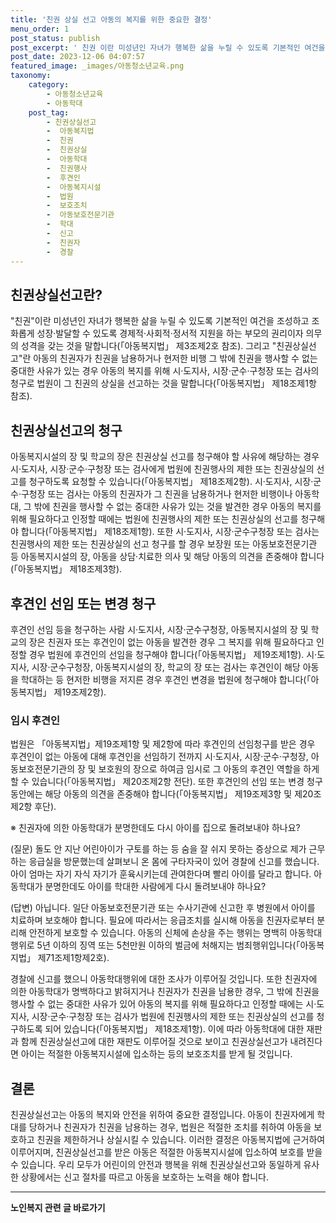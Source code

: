```yaml
---
title: '친권 상실 선고 아동의 복지를 위한 중요한 결정'
menu_order: 1
post_status: publish
post_excerpt: ' 친권 이란 미성년인 자녀가 행복한 삶을 누릴 수 있도록 기본적인 여건을 조성하고 조화롭게 성장 발달할 수 있도록 경제적 사회적 정서적 지원을 하는 부모의 권리이자 의무의 성격을 갖는 것을 말합니다  아동복지법  제3조제2호 참조 .'
post_date: 2023-12-06 04:07:57
featured_image: _images/아동청소년교육.png
taxonomy:
    category:
        - 아동청소년교육
        - 아동학대
    post_tag:
        - 친권상실선고
        -  아동복지법
        -  친권
        -  친권상실
        -  아동학대
        -  친권행사
        -  후견인
        -  아동복지시설
        -  법원
        -  보호조치
        -  아동보호전문기관
        -  학대
        -  신고
        -  친권자
        -  경찰
---
```



## 친권상실선고란?
"친권"이란 미성년인 자녀가 행복한 삶을 누릴 수 있도록 기본적인 여건을 조성하고 조화롭게 성장·발달할 수 있도록 경제적·사회적·정서적 지원을 하는 부모의 권리이자 의무의 성격을 갖는 것을 말합니다(「아동복지법」 제3조제2호 참조).
그리고 "친권상실선고"란 아동의 친권자가 친권을 남용하거나 현저한 비행 그 밖에 친권을 행사할 수 없는 중대한 사유가 있는 경우 아동의 복지를 위해 시·도지사, 시장·군수·구청장 또는 검사의 청구로 법원이 그 친권의 상실을 선고하는 것을 말합니다(「아동복지법」 제18조제1항 참조).

## 친권상실선고의 청구
아동복지시설의 장 및 학교의 장은 친권상실 선고를 청구해야 할 사유에 해당하는 경우 시·도지사, 시장·군수·구청장 또는 검사에게 법원에 친권행사의 제한 또는 친권상실의 선고를 청구하도록 요청할 수 있습니다(「아동복지법」 제18조제2항).
시·도지사, 시장·군수·구청장 또는 검사는 아동의 친권자가 그 친권을 남용하거나 현저한 비행이나 아동학대, 그 밖에 친권을 행사할 수 없는 중대한 사유가 있는 것을 발견한 경우 아동의 복지를 위해 필요하다고 인정할 때에는 법원에 친권행사의 제한 또는 친권상실의 선고를 청구해야 합니다(「아동복지법」 제18조제1항).
또한 시·도지사, 시장·군수구청장 또는 검사는 친권행사의 제한 또는 친권상실의 선고 청구를 할 경우 보장원 또는 아동보호전문기관 등 아동복지시설의 장, 아동을 상담·치료한 의사 및 해당 아동의 의견을 존중해야 합니다(「아동복지법」 제18조제3항).

## 후견인 선임 또는 변경 청구
 후견인 선임 등을 청구하는 사람
 시·도지사, 시장·군수구청장, 아동복지시설의 장 및 학교의 장은 친권자 또는 후견인이 없는 아동을 발견한 경우 그 복지를 위해 필요하다고 인정할 경우 법원에 후견인의 선임을 청구해야 합니다(「아동복지법」 제19조제1항).
 시·도지사, 시장·군수구청장, 아동복지시설의 장, 학교의 장 또는 검사는 후견인이 해당 아동을 학대하는 등 현저한 비행을 저지른 경우 후견인 변경을 법원에 청구해야 합니다(「아동복지법」 제19조제2항).

### 임시 후견인
법원은 「아동복지법」제19조제1항 및 제2항에 따라 후견인의 선임청구를 받은 경우 후견인이 없는 아동에 대해 후견인을 선임하기 전까지 시·도지사, 시장·군수·구청장, 아동보호전문기관의 장 및 보호원의 장으로 하여금 임시로 그 아동의 후견인 역할을 하게 할 수 있습니다(「아동복지법」 제20조제2항 전단).
또한 후견인의 선임 또는 변경 청구 동안에는 해당 아동의 의견을 존중해야 합니다(「아동복지법」 제19조제3항 및 제20조제2항 후단).

※ 친권자에 의한 아동학대가 분명한데도 다시 아이를 집으로 돌려보내야 하나요?

(질문) 돌도 안 지난 어린아이가 구토를 하는 등 숨을 잘 쉬지 못하는 증상으로 제가 근무하는 응급실을 방문했는데 살펴보니 온 몸에 구타자국이 있어 경찰에 신고를 했습니다. 아이 엄마는 자기 자식 자기가 훈육시키는데 관여한다며 빨리 아이를 달라고 합니다. 아동학대가 분명한데도 아이를 학대한 사람에게 다시 돌려보내야 하나요?

(답변) 아닙니다. 일단 아동보호전문기관 또는 수사기관에 신고한 후 병원에서 아이를 치료하며 보호해야 합니다. 필요에 따라서는 응급조치를 실시해 아동을 친권자로부터 분리해 안전하게 보호할 수 있습니다.
아동의 신체에 손상을 주는 행위는 명백히 아동학대 행위로 5년 이하의 징역 또는 5천만원 이하의 벌금에 처해지는 범죄행위입니다(「아동복지법」 제71조제1항제2호).

경찰에 신고를 했으니 아동학대행위에 대한 조사가 이루어질 것입니다. 또한 친권자에 의한 아동학대가 명백하다고 밝혀지거나 친권자가 친권을 남용한 경우, 그 밖에 친권을 행사할 수 없는 중대한 사유가 있어 아동의 복지를 위해 필요하다고 인정할 때에는 시·도지사, 시장·군수·구청장 또는 검사가 법원에 친권행사의 제한 또는 친권상실의 선고를 청구하도록 되어 있습니다(「아동복지법」 제18조제1항). 이에 따라 아동학대에 대한 재판과 함께 친권상실선고에 대한 재판도 이루어질 것으로 보이고 친권상실선고가 내려진다면 아이는 적절한 아동복지시설에 입소하는 등의 보호조치를 받게 될 것입니다.

## 결론
친권상실선고는 아동의 복지와 안전을 위하여 중요한 결정입니다. 아동이 친권자에게 학대를 당하거나 친권자가 친권을 남용하는 경우, 법원은 적절한 조치를 취하여 아동을 보호하고 친권을 제한하거나 상실시킬 수 있습니다. 이러한 결정은 아동복지법에 근거하여 이루어지며, 친권상실선고를 받은 아동은 적절한 아동복지시설에 입소하여 보호를 받을 수 있습니다. 우리 모두가 어린이의 안전과 행복을 위해 친권상실선고와 동일하게 유사한 상황에서는 신고 절차를 따르고 아동을 보호하는 노력을 해야 합니다.
<!-- wp:separator -->
<hr class="wp-block-separator has-alpha-channel-opacity"/>
<!-- /wp:separator -->

<!-- wp:group {"backgroundColor":"base","layout":{"type":"constrained"}} -->
<div class="wp-block-group has-base-background-color has-background"><!-- wp:paragraph {"align":"center","fontSize":"medium"} -->
<p class="has-text-align-center has-large-font-size"><strong>노인복지 관련 글 바로가기</strong></p>
<!-- /wp:paragraph -->


<!-- wp:latest-posts
{"categories":[{"id":15998,"count":19,"description":"","link":"https://uknowlaw.com/category/%eb%85%b8%ec%9d%b8%eb%b3%b5%ec%a7%80/","name":"노인복지","slug":"노인복지","taxonomy":"category","parent":0,"meta":[],"_links":{"self":[{"href":"https://uknowlaw.com/wp-json/wp/v2/categories/15998"}],"collection":[{"href":"https://uknowlaw.com/wp-json/wp/v2/categories"}],"about":[{"href":"https://uknowlaw.com/wp-json/wp/v2/taxonomies/category"}],"wp:post_type":[{"href":"https://uknowlaw.com/wp-json/wp/v2/posts?categories=15998"}],"curies":[{"name":"wp","href":"https://api.w.org/{rel}","templated":true}]}}],"postsToShow":100,"excerptLength":28,"postLayout":"grid","columns":2,"featuredImageAlign":"left","featuredImageSizeSlug":"large","fontSize":"small"} /--></div>
<!-- /wp:group -->